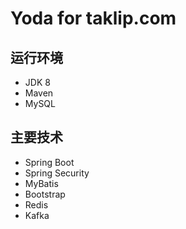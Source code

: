 # Yoda for taklip.com

## 运行环境
- JDK 8
- Maven
- MySQL

## 主要技术
- Spring Boot
- Spring Security
- MyBatis
- Bootstrap
- Redis
- Kafka